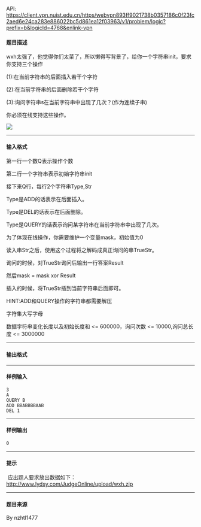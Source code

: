 API: https://client.vpn.nuist.edu.cn/https/webvpn893ff9021738b0357186c0f23fc2aed6e24ca283e886022bc5d861ea12f03963/v1/problem/logic?prefix=b&logicId=4768&enlink-vpn

#### 题目描述

wxh太强了，他觉得你们太菜了，所以懒得写背景了，给你一个字符串init，要求你支持三个操作

(1):在当前字符串的后面插入若干个字符

(2):在当前字符串的后面删除若干个字符

(3):询问字符串s在当前字符串中出现了几次？(作为连续子串)

你必须在线支持这些操作。

![](../file/4768_0.png)

---

#### 输入格式

第一行一个数Q表示操作个数

第二行一个字符串表示初始字符串init

接下来Q行，每行2个字符串Type,Str 

Type是ADD的话表示在后面插入。

Type是DEL的话表示在后面删除。

Type是QUERY的话表示询问某字符串在当前字符串中出现了几次。

为了体现在线操作，你需要维护一个变量mask，初始值为0

读入串Str之后，使用这个过程将之解码成真正询问的串TrueStr。

询问的时候，对TrueStr询问后输出一行答案Result

然后mask = mask xor Result  

插入的时候，将TrueStr插到当前字符串后面即可。

HINT:ADD和QUERY操作的字符串都需要解压

字符集大写字母

数据字符串变化长度以及初始长度和 <= 600000，询问次数 <= 10000,询问总长度 <= 3000000

---

#### 输出格式

---

#### 样例输入
```
3
A
QUERY B
ADD BBABBBBAAB
DEL 1
```

---

#### 样例输出
```
0
```

---

#### 提示

 应出题人要求放出数据如下：http://www.lydsy.com/JudgeOnline/upload/wxh.zip

---

#### 题目来源

By nzhtl1477
